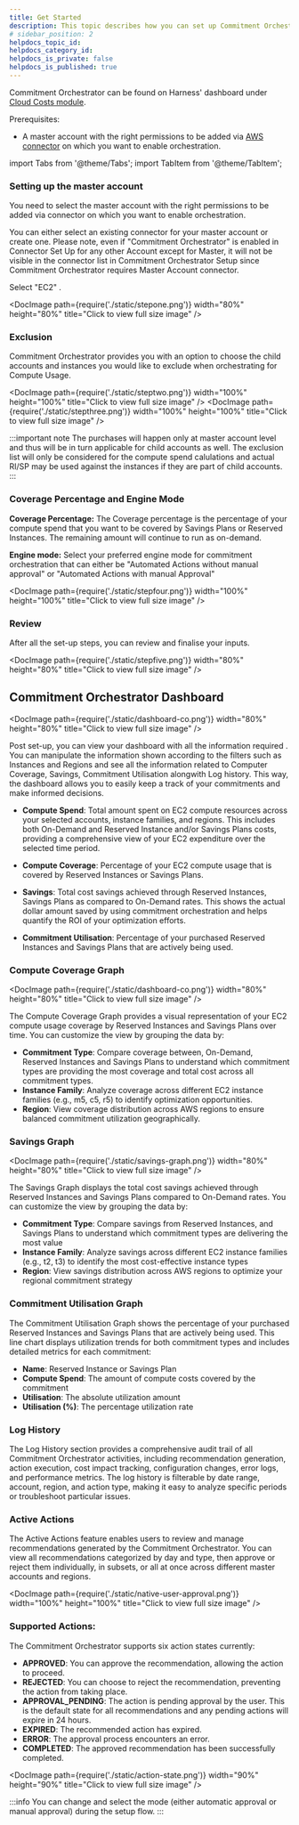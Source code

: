 ```yaml
---
title: Get Started
description: This topic describes how you can set up Commitment Orchestrator 
# sidebar_position: 2
helpdocs_topic_id: 
helpdocs_category_id: 
helpdocs_is_private: false
helpdocs_is_published: true
---
```


Commitment Orchestrator can be found on Harness' dashboard under [Cloud Costs module](https://app.harness.io/). 

Prerequisites:

- A master account with the right permissions to be added via [AWS connector](https://app.harness.io/cloud-cost-management/aws-connector) on which you want to enable orchestration.


import Tabs from '@theme/Tabs';
import TabItem from '@theme/TabItem';

<Tabs>
<TabItem value="step1" label="Step 1: Master Account Setup" default>

### Setting up the master account 

You need to select the master account with the right permissions to be added via connector on which you want to enable orchestration. 

You can either select an existing connector for your master account or create one. Please note, even if "Commitment Orchestrator" is enabled in Connector Set Up for any other Account except for Master, it will not be visible in the connector list in Commitment Orchestrator Setup since Commitment Orchestrator requires Master Account connector.

Select "EC2" .

<DocImage path={require('./static/stepone.png')} width="80%" height="80%" title="Click to view full size image" />

</TabItem>
<TabItem value="step2" label="Step 2: Exclusions">

### Exclusion

Commitment Orchestrator provides you with an option to choose the child accounts and instances you would like to exclude when orchestrating for Compute Usage.

<DocImage path={require('./static/steptwo.png')} width="100%" height="100%" title="Click to view full size image" />
<DocImage path={require('./static/stepthree.png')} width="100%" height="100%" title="Click to view full size image" />

:::important note 
The purchases will happen only at master account level and thus will be in turn applicable for child accounts as well. The exclusion list will only be considered for the compute spend calulations and actual RI/SP may be used against the instances if they are part of child accounts.
:::

</TabItem>
<TabItem value="step3" label="Step 3: Coverage Percentage">

### Coverage Percentage and Engine Mode

**Coverage Percentage:** The Coverage percentage is the percentage of your compute spend that you want to be covered by Savings Plans or Reserved Instances. The remaining amount will continue to run as on-demand.

**Engine mode:** Select your preferred engine mode for commitment orchestration that can either be "Automated Actions without manual approval" or "Automated Actions with manual Approval"

<DocImage path={require('./static/stepfour.png')} width="100%" height="100%" title="Click to view full size image" />

</TabItem>
<TabItem value="step4" label="Step 4: Review & Complete">

### Review

After all the set-up steps, you can review and finalise your inputs.

<DocImage path={require('./static/stepfive.png')} width="80%" height="80%" title="Click to view full size image" />

</TabItem>
</Tabs>

## Commitment Orchestrator Dashboard


<DocImage path={require('./static/dashboard-co.png')} width="80%" height="80%" title="Click to view full size image" />


Post set-up, you can view your dashboard with all the information required . You can manipulate the information shown according to the filters such as Instances and Regions and see all the information related to Computer Coverage, Savings, Commitment Utilisation alongwith Log history. This way, the dashboard allows you to easily keep a track of your commitments and make informed decisions.

- **Compute Spend**: Total amount spent on EC2 compute resources across your selected accounts, instance families, and regions. This includes both On-Demand and Reserved Instance and/or Savings Plans costs, providing a comprehensive view of your EC2 expenditure over the selected time period.

- **Compute Coverage**: Percentage of your EC2 compute usage that is covered by Reserved Instances or Savings Plans. 

- **Savings**: Total cost savings achieved through Reserved Instances, Savings Plans as compared to On-Demand rates. This shows the actual dollar amount saved by using commitment orchestration and helps quantify the ROI of your optimization efforts.

- **Commitment Utilisation**: Percentage of your purchased Reserved Instances and Savings Plans that are actively being used. 

### Compute Coverage Graph

<DocImage path={require('./static/dashboard-co.png')} width="80%" height="80%" title="Click to view full size image" />

The Compute Coverage Graph provides a visual representation of your EC2 compute usage coverage by Reserved Instances and Savings Plans over time. You can customize the view by grouping the data by:

- **Commitment Type**: Compare coverage between, On-Demand, Reserved Instances and Savings Plans to understand which commitment types are providing the most coverage and total cost across all commitment types.
- **Instance Family**: Analyze coverage across different EC2 instance families (e.g., m5, c5, r5) to identify optimization opportunities.
- **Region**: View coverage distribution across AWS regions to ensure balanced commitment utilization geographically.

### Savings Graph

<DocImage path={require('./static/savings-graph.png')} width="80%" height="80%" title="Click to view full size image" />

The Savings Graph displays the total cost savings achieved through Reserved Instances and Savings Plans compared to On-Demand rates. You can customize the view by grouping the data by:

- **Commitment Type**: Compare savings from Reserved Instances, and Savings Plans to understand which commitment types are delivering the most value
- **Instance Family**: Analyze savings across different EC2 instance families (e.g., t2, t3) to identify the most cost-effective instance types
- **Region**: View savings distribution across AWS regions to optimize your regional commitment strategy

### Commitment Utilisation Graph

The Commitment Utilisation Graph shows the percentage of your purchased Reserved Instances and Savings Plans that are actively being used. This line chart displays utilization trends for both commitment types and includes detailed metrics for each commitment:

- **Name**:  Reserved Instance or Savings Plan
- **Compute Spend**: The amount of compute costs covered by the commitment
- **Utilisation**: The absolute utilization amount
- **Utilisation (%)**: The percentage utilization rate

### Log History

The Log History section provides a comprehensive audit trail of all Commitment Orchestrator activities, including recommendation generation, action execution, cost impact tracking, configuration changes, error logs, and performance metrics. The log history is filterable by date range, account, region, and action type, making it easy to analyze specific periods or troubleshoot particular issues.

### Active Actions

The Active Actions feature enables users to review and manage recommendations generated by the Commitment Orchestrator. You can view all recommendations categorized by day and type, then approve or reject them individually, in subsets, or all at once across different master accounts and regions.

<DocImage path={require('./static/native-user-approval.png')} width="100%" height="100%" title="Click to view full size image" />

### Supported Actions:

The Commitment Orchestrator supports six action states currently:

* **APPROVED**: You can approve the recommendation, allowing the action to proceed.
* **REJECTED**: You can choose to reject the recommendation, preventing the action from taking place.
* **APPROVAL_PENDING**: The action is pending approval by the user. This is the default state for all recommendations and any pending actions will expire in 24 hours.
* **EXPIRED**: The recommended action has expired.
* **ERROR**: The approval process encounters an error.
* **COMPLETED**: The approved recommendation has been successfully completed.

<DocImage path={require('./static/action-state.png')} width="90%" height="90%" title="Click to view full size image" />


:::info
You can change and select the mode (either automatic approval or manual approval) during the setup flow. 
:::

